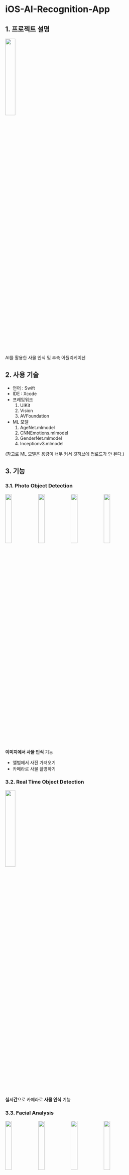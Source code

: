 # iOS-AI-Recognition-App
## 1. 프로젝트 설명 
<img width =  "25%" src = "https://github.com/Soogyung1106/iOS-AI-Recognition-App/assets/50011528/de420fff-75db-4216-8681-4823d8fcb497"/><br/>

<br/>AI를 활용한 사물 인식 및 추측 어플리케이션

## 2. 사용 기술 

- 언어 : Swift 
- IDE : Xcode 
- 프레임워크 
  1) UIKit<br/>
  2) Vision<br/>
  3) AVFoundation<br/>
- ML 모델
  1) AgeNet.mlmodel<br/>
  2) CNNEmotions.mlmodel<br/>
  3) GenderNet.mlmodel<br/>
  4) Inceptionv3.mlmodel<br/>
     
(참고로 ML 모델은 용량이 너무 커서 깃허브에 업로드가 안 된다.)  


## 3. 기능 
### 3.1. Photo Object Detection
<img width = "20%" src = "https://github.com/Soogyung1106/iOS-AI-Recognition-App/assets/50011528/796eb3e3-173d-42bd-930f-bc5a7b31c3b3"/>
<img width = "20%" src = "https://github.com/Soogyung1106/iOS-AI-Recognition-App/assets/50011528/01509394-b967-404e-84c8-f5b2ab697a83"/>
<img width = "20%" src = "https://github.com/Soogyung1106/iOS-AI-Recognition-App/assets/50011528/d13c221a-3960-4ec0-a33b-5e2fe186e814"/>
<img width = "20%" src = "https://github.com/Soogyung1106/iOS-AI-Recognition-App/assets/50011528/72fd22ab-3ea9-4167-92fd-4199138cd176"/>

<br/>**이미지에서 사물 인식** 기능 <br/>
- 앨범에서 사진 가져오기 
- 카메라로 사물 촬영하기


### 3.2. Real Time Object Detection
<img width = "25%" src="https://github.com/Soogyung1106/iOS-AI-Recognition-App/assets/50011528/79e8389f-5fb9-4afb-b2b9-614ce329c9e3"/><br/>
**실시간**으로 카메라로 **사물 인식** 기능 

### 3.3. Facial Analysis
<img width = "20%" src = "https://github.com/Soogyung1106/iOS-AI-Recognition-App/assets/50011528/796eb3e3-173d-42bd-930f-bc5a7b31c3b3"/>
<img width = "20%" src = "https://github.com/Soogyung1106/iOS-AI-Recognition-App/assets/50011528/815b559a-1a43-4beb-b74c-bb2982eae743"/> 
<img width = "20%" src = "https://github.com/Soogyung1106/iOS-AI-Recognition-App/assets/50011528/c6b067b6-cfdc-48ce-9e76-bdef7b06c7ab"/> 
<img width = "20%" src = "https://github.com/Soogyung1106/iOS-AI-Recognition-App/assets/50011528/160b3a99-718e-4f14-9e5f-380678d468df"/>

<br/>사람 얼굴로부터 **나이, 성별, 감정 추측** 기능 <br/>
- 앨범에서 사진 가져오기
- 카메라로 얼굴 촬영하기


## 4. 데모 영상  





 
